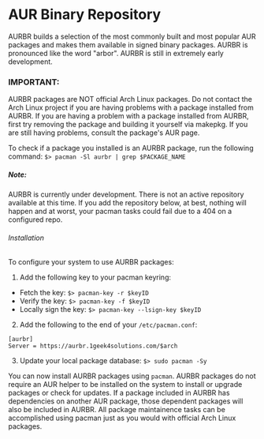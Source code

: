 # AUR Binary Repository

AURBR builds a selection of the most commonly built and most popular AUR packages and makes them available in signed binary packages.  AURBR is pronounced like the word "arbor".  AURBR is still in extremely early development.

### IMPORTANT:
AURBR packages are NOT official Arch Linux packages.  Do not contact the Arch Linux project if you are having problems with a package installed from AURBR.  If you are having a problem with a package installed from AURBR, first try removing the package and building it yourself via makepkg.  If you are still having problems, consult the package's AUR page.

To check if a package you installed is an AURBR package, run the following command:
`$> pacman -Sl aurbr | grep $PACKAGE_NAME`

##### Note:
AURBR is currently under development.  There is not an active repository available at this time.  If you add the repository below, at best, nothing will happen and at worst, your pacman tasks could fail due to a 404 on a configured repo.

###### Installation
To configure your system to use AURBR packages:

1.  Add the following key to your pacman keyring:
  * Fetch the key:  `$> pacman-key -r $keyID`
  * Verify the key:  `$> pacman-key -f $keyID`
  * Locally sign the key:  `$> pacman-key --lsign-key $keyID`

2.  Add the following to the end of your `/etc/pacman.conf`:
```
[aurbr]
Server = https://aurbr.1geek4solutions.com/$arch
```

3.  Update your local package database:
`$> sudo pacman -Sy`

You can now install AURBR packages using `pacman`.  AURBR packages do not require an AUR helper to be installed on the system to install or upgrade packages or check for updates.  If a package included in AURBR has dependencies on another AUR package, those dependent packages will also be included in AURBR.  All package maintainence tasks can be accomplished using pacman just as you would with official Arch Linux packages.
